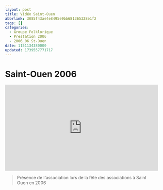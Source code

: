 ```yaml
---
layout: post
title: Vidéo Saint-Ouen
abbrlink: 3085f43ae4e8495e9bb681365328e1f2
tags: []
categories:
  - Groupe Folklorique
  - Prestation 2006
  - 2006_06 St-Ouen
date: 1151134380000
updated: 1739557771717
---
```


# Saint-Ouen 2006

<div style="position:relative; padding-bottom:56.25%; height:0; overflow:hidden; max-width:100%; width:100%;">
  <iframe src="https://www.youtube.com/embed/tscEBY3608A" 
          style="position:absolute; top:0; left:0; width:100%; height:100%;" 
          frameborder="0" allow="accelerometer; autoplay; encrypted-media; gyroscope; picture-in-picture" 
          allowfullscreen>
  </iframe>
</div>

> Présence de l'association lors de la fête des associations à Saint Ouen en 2006
